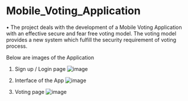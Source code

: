 # Mobile_Voting_Application
•	The project deals with the development of a Mobile Voting Application with an effective secure and fear free voting model. The voting model provides a new system which fulfill the security requirement of voting process.

Below are images of the Application

1. Sign up / Login page
![image](https://github.com/VijayChimmuri/Mobile_Voting_Application/assets/116940537/5f676f52-3944-40ae-8c84-aea060a6cedf)

2. Interface of the App
   ![image](https://github.com/VijayChimmuri/Mobile_Voting_Application/assets/116940537/c01c639a-3377-475b-82d6-7b7005edc77c)

3. Voting page
   ![image](https://github.com/VijayChimmuri/Mobile_Voting_Application/assets/116940537/964110e7-499b-4b34-b1c0-43c1a4a97948)


